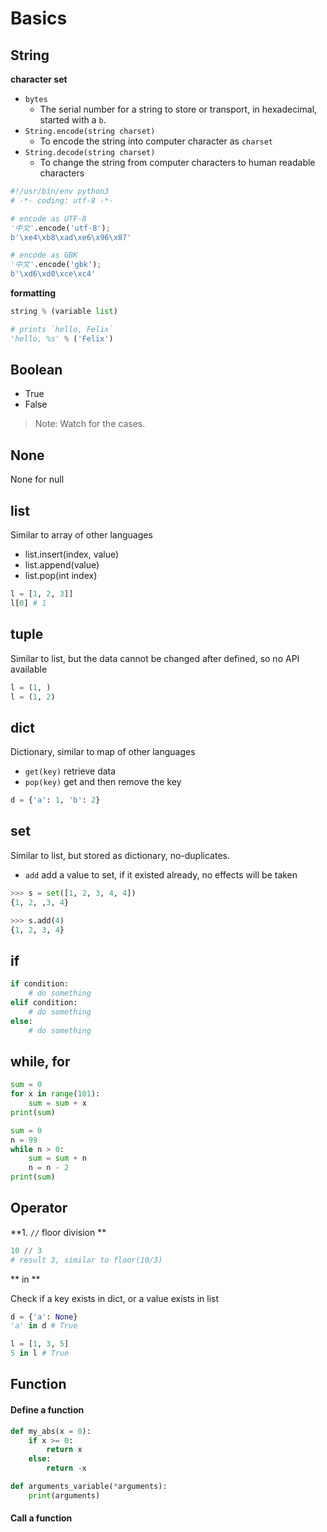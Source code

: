 Basics
======

String
------

**character set**

- `bytes` 
    - The serial number for a string to store or transport, in hexadecimal, started with a `b`.
- `String.encode(string charset)` 
    - To encode the string into computer character as `charset`
- `String.decode(string charset)`
    - To change the string from computer characters to human readable characters


```python
#!/usr/bin/env python3
# -*- coding: utf-8 -*-

# encode as UTF-8
'中文'.encode('utf-8');
b'\xe4\xb8\xad\xe6\x96\x87'

# encode as GBK
'中文'.encode('gbk');
b'\xd6\xd0\xce\xc4'
```

**formatting**

```python
string % (variable list)

# prints `hello, Felix`
'hello, %s' % ('Felix')
```

Boolean
-------

- True
- False

> Note: Watch for the cases.

None
----

None for null

list
----

Similar to array of other languages

- list.insert(index, value)
- list.append(value)
- list.pop(int index)


```python
l = [1, 2, 3]]
l[0] # 1
```

tuple
-----

Similar to list, but the data cannot be changed after defined, so no API available

```python
l = (1, )
l = (1, 2)
```

dict
----

Dictionary, similar to map of other languages

- `get(key)` retrieve data
- `pop(key)` get and then remove the key

```python
d = {'a': 1, 'b': 2}
```

set
---

Similar to list, but stored as dictionary, no-duplicates.

- `add` add a value to set, if it existed already, no effects will be taken

```python
>>> s = set([1, 2, 3, 4, 4])
{1, 2, ,3, 4}

>>> s.add(4)
{1, 2, 3, 4}
```

if
--

```python
if condition:
    # do something
elif condition:
    # do something
else:
    # do something
```

while, for
----------

```python
sum = 0
for x in range(101):
    sum = sum + x
print(sum)

sum = 0
n = 99
while n > 0:
    sum = sum + n
    n = n - 2
print(sum)
```

Operator
--------

**1. `//` floor division **

```python
10 // 3
# result 3, similar to floor(10/3)
```

** in **

Check if a key exists in dict, or a value exists in list

```python
d = {'a': None}
'a' in d # True

l = [1, 3, 5]
5 in l # True
```

Function
-----------------

#### Define a function

```python
def my_abs(x = 0):
    if x >= 0:
        return x
    else:
        return -x

def arguments_variable(*arguments):
    print(arguments)

```

#### Call a function

```python

```

